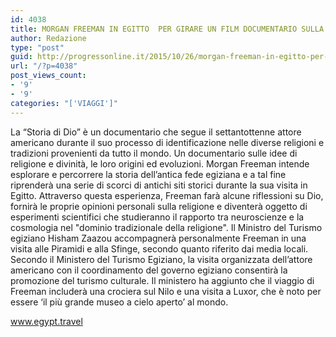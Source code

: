 ```yaml
---
id: 4038
title: MORGAN FREEMAN IN EGITTO  PER GIRARE UN FILM DOCUMENTARIO SULLA CULTURA EGIZIANA
author: Redazione
type: "post"
guid: http://progressonline.it/2015/10/26/morgan-freeman-in-egitto-per-girare-un-film-documentario-sulla-cultura-egiziana/
url: "/?p=4038"
post_views_count:
- '9'
- '9'
categories: "['VIAGGI']"
---
```


La “Storia di Dio” è un documentario che segue il settantottenne attore americano durante il suo processo di identificazione nelle diverse religioni e tradizioni provenienti da tutto il mondo. Un documentario sulle idee di religione e divinità, le loro origini ed evoluzioni. Morgan Freeman intende esplorare e percorrere la storia dell’antica fede egiziana e a tal fine riprenderà una serie di scorci di antichi siti storici durante la sua visita in Egitto. Attraverso questa esperienza, Freeman farà alcune riflessioni su Dio, fornirà le proprie opinioni personali sulla religione e diventerà oggetto di esperimenti scientifici che studieranno il rapporto tra neuroscienze e la cosmologia nel "dominio tradizionale della religione". Il Ministro del Turismo egiziano Hisham Zaazou accompagnerà personalmente Freeman in una visita alle Piramidi e alla Sfinge, secondo quanto riferito dai media locali.  
Secondo il Ministero del Turismo Egiziano, la visita organizzata dell’attore americano con il coordinamento del governo egiziano consentirà la promozione del turismo culturale. Il ministero ha aggiunto che il viaggio di Freeman includerà una crociera sul Nilo e una visita a Luxor, che è noto per essere ‘il più grande museo a cielo aperto’ al mondo.

www.egypt.travel